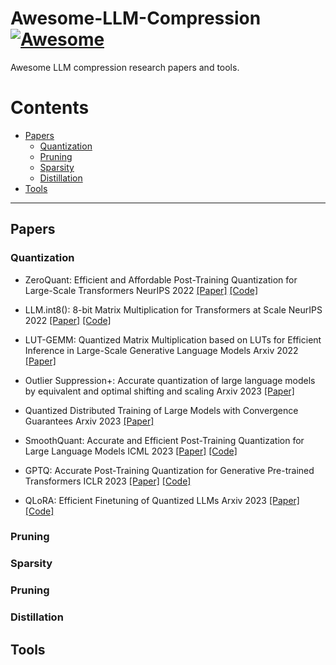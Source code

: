 # Awesome-LLM-Compression [![Awesome](https://awesome.re/badge.svg)](https://awesome.re)
Awesome LLM compression research papers and tools. 

# Contents

- [Papers](#papers)
  - [Quantization](#general)
  - [Pruning](#architecture)
  - [Sparsity](#quantization)
  - [Distillation](#binarization)
- [Tools](#tools)
---

## Papers

### Quantization

- ZeroQuant: Efficient and Affordable Post-Training Quantization for Large-Scale Transformers
NeurIPS 2022 [[Paper]](https://arxiv.org/abs/2206.01861) [[Code]](https://github.com/microsoft/DeepSpeed)

- LLM.int8(): 8-bit Matrix Multiplication for Transformers at Scale
NeurIPS 2022 [[Paper]](https://arxiv.org/abs/2208.07339) [[Code]](https://github.com/TimDettmers/bitsandbytes)

- LUT-GEMM: Quantized Matrix Multiplication based on LUTs for Efficient Inference in Large-Scale Generative Language Models
Arxiv 2022 [[Paper]](https://arxiv.org/abs/2206.09557) 

- Outlier Suppression+: Accurate quantization of large language models by equivalent and optimal shifting and scaling
Arxiv 2023 [[Paper]](https://arxiv.org/abs/2304.09145)

- Quantized Distributed Training of Large Models with Convergence Guarantees
Arxiv 2023 [[Paper]](https://arxiv.org/abs/2302.02390)

- SmoothQuant: Accurate and Efficient Post-Training Quantization for Large Language Models
ICML 2023 [[Paper]](https://arxiv.org/abs/2211.10438) [[Code]](https://github.com/mit-han-lab/smoothquant)

- GPTQ: Accurate Post-Training Quantization for Generative Pre-trained Transformers 
ICLR 2023 [[Paper]](https://arxiv.org/abs/2210.17323) [[Code]](https://github.com/IST-DASLab/gptq)

- QLoRA: Efficient Finetuning of Quantized LLMs
Arxiv 2023 [[Paper]](https://arxiv.org/abs/2305.14314) [[Code]](https://github.com/artidoro/qlora)

### Pruning

### Sparsity

### Pruning

### Distillation

## Tools
  


